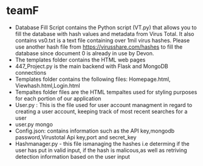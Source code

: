 # teamF
- Database Fill Script contains the Python script (VT.py) that allows you to fill the database with hash values and metadata from Virus Total. It also contains vs0.txt is a text file containing over 1mil virus hashes. Please use another hash file from https://virusshare.com/hashes to fill the database since document 0 is already in use by Devon. 
- The templates folder contains the HTML web pages
- 447_Project.py is the main backend with Flask and MongoDB connections
- Templates folder contains the following files: Homepage.html, Viewhash.html,Login.html 
- Tempaltes folder files are the HTML tempaltes used for styling purposes for each portion of our application
- User.py : This is the file used for user account managment in regard to creating a user account, keeping track of most recent searches for a user
- user.py mongo 
- Config.json: contains information such as the API key,mongodb password,Virustotal Api key,port and secret_key
- Hashmanager.py - this file ismanaging the hashes i.e determing if the user has put in valid input, if the hash is malicous,as well as retriving detection information based on the user input
